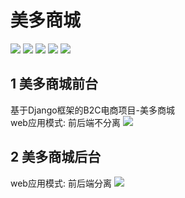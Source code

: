 # 美多商城
![](https://img.shields.io/badge/Python-3.6-blue.svg)
![](https://img.shields.io/badge/Django-3.2-blue.svg)
![](https://img.shields.io/badge/ubuntu-20.04-green.svg)
![](https://img.shields.io/badge/mysql-8.0.25-green.svg)
![](https://img.shields.io/badge/redis-4.0.9-green.svg)

## 1 美多商城前台
基于Django框架的B2C电商项目-美多商城  
web应用模式: 前后端不分离
![](https://z3.ax1x.com/2021/05/17/gREWiq.png)

## 2 美多商城后台
web应用模式: 前后端分离
![](https://z3.ax1x.com/2021/05/24/gjynsI.png)